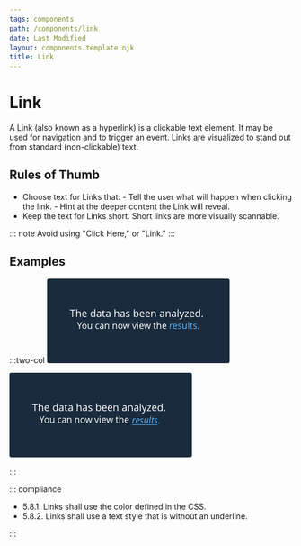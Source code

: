 ```yaml
---
tags: components
path: /components/link
date: Last Modified
layout: components.template.njk
title: Link
---
```


# Link

A Link (also known as a hyperlink) is a clickable text element. It may be used for navigation and to trigger an event. Links are visualized to stand out from standard (non-clickable) text.

## Rules of Thumb

- Choose text for Links that: - Tell the user what will happen when clicking the link. - Hint at the deeper content the Link will reveal.
- Keep the text for Links short. Short links are more visually scannable.

::: note
Avoid using "Click Here," or "Link."
:::

## Examples

:::two-col
![Do: Use Astro defined color for links ](/img/components/links-do.png 'Do: Use Astro defined color for links ')

![Don’t: use underlines on links](/img/components/links-dont.png 'Don’t: use underlines on links')

:::

::: compliance

- 5.8.1. Links shall use the color defined in the CSS<!--link to CSS-->.
- 5.8.2. Links shall use a text style that is without an underline.

:::
